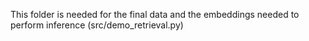 This folder is needed for the final data and the embeddings needed to perform inference (src/demo_retrieval.py)